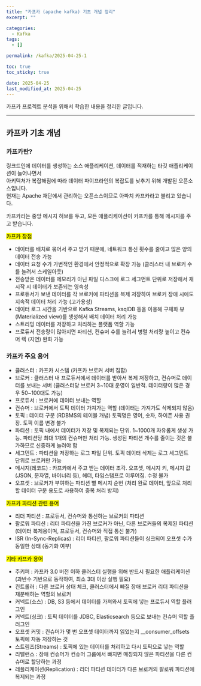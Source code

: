 ```yaml
---
title: "카프카 (apache kafka) 기초 개념 정리"
excerpt: ""

categories:
  - Kafka
tags:
  - []

permalink: /kafka/2025-04-25-1

toc: true
toc_sticky: true

date: 2025-04-25
last_modified_at: 2025-04-25
---
```


카프카 프로젝트 분석을 위해서 학습한 내용을 정리한 글입니다.

---

## 카프카 기초 개념

### 카프카란?
링크드인에 데이터를 생성하는 소스 애플리케이션, 데이터를 적재하는 타깃 애플리케이션이 늘어나면서  
아키텍처가 복잡해짐에 따라 데이터 파이프라인의 복잡도를 낮추기 위해 개발된 오픈소스입니다.  
현재는 Apache 재단에서 관리하는 오픈소스이므로 아파치 카프카라고 불리고 있습니다.

카프카라는 중앙 메시지 허브를 두고, 모든 애플리케이션이 카프카를 통해 메시지를 주고 받습니다.

<mark>카프카 장점</mark>
- 데이터를 배치로 묶어서 주고 받기 때문에, 네트워크 통신 횟수를 줄이고 많은 양의 데이터 전송 가능
- 데이터 요청 수가 가변적인 환경에서 안정적으로 확장 가능 (클러스터 내 브로커 수를 늘려서 스케일아웃)
- 전송받은 데이터를 메모리가 아닌 파일 디스크에 로그 세그먼트 단위로 저장해서 재시작 시 데이터가 보존되는 영속성
- 프로듀서가 보낸 데이터를 각 브로커에 파티션을 복제 저장하여 브로커 장애 시에도 지속적 데이터 처리 가능 (고가용성)
- 데이터 로그 시간을 기반으로 Kafka Streams, ksqlDB 등을 이용해 구체화 뷰(Materialized view)를 생성해서 배치 데이터 처리 가능
- 스트리밍 데이터를 저장하고 처리하는 플랫폼 역할 가능
- 프로듀서 전송량이 많아지면 파티션, 컨슈머 수를 늘려서 병렬 처리량 높이고 컨슈머 렉 (지연) 완화 가능

### 카프카 주요 용어
- 클러스터 : 카프카 시스템 (카프카 브로커 서버 집합)
- 브로커 : 클러스터 내 프로듀서에서 데이터를 받아서 복제 저장하고, 컨슈머로 데이터를 보내는 서버 (클러스터당 브로커 3~10대 운영이 일반적. 데이터량이 많은 경우 50~100대도 가능)
- 프로듀서 : 브로커에 데이터 보내는 역할
- 컨슈머 : 브로커에서 토픽 데이터 가져가는 역할 (데이터는 가져가도 삭제되지 않음)
- 토픽 : 데이터 구분 (RDBMS의 테이블 개념) 토픽명은 영어, 숫자, 하이픈 사용 권장. 토픽 이름 변경 불가
- 파티션 : 토픽 내에서 데이터가 저장 및 복제되는 단위. 1~1000개 자유롭게 생성 가능. 파티션당 최대 1개의 컨슈머만 처리 가능. 생성된 파티션 개수를 줄이는 것은 불가하므로 신중하게 늘려야 함
- 세그먼트 : 파티션을 저장하는 로그 파일 단위. 토픽 데이터 삭제는 로그 세그먼트 단위로 브로커만 가능
- 메시지(레코드) : 카프카에서 주고 받는 데이터 조각. 오프셋, 메시지 키, 메시지 값(JSON, 문자열, 바이너리 등), 헤더, 타임스탬프로 이루어짐. 수정 불가
- 오프셋 : 브로커가 부여하는 파티션 별 메시지 순번 (처리 완료 데이터, 앞으로 처리할 데이터 구분 용도로 사용하여 중복 처리 방지)

<mark>카프카 파티션 관련 용어</mark>
- 리더 파티션 : 프로듀서, 컨슈머와 통신하는 브로커의 파티션
- 팔로워 파티션 : 리더 파티션을 가진 브로커가 아닌, 다른 브로커들의 복제된 파티션 (데이터 복제용이며, 프로듀서, 컨슈머와 직접 통신 불가)
- ISR (In-Sync-Replicas) : 리더 파티션, 팔로워 파티션들이 싱크되어 오프셋 수가 동일한 상태 (동기화 여부)

<mark>기타 카프카 용어</mark>
- 주키퍼 : 카프카 3.0 버전 이하 클러스터 실행을 위해 반드시 필요한 애플리케이션 (과반수 기반으로 동작하여, 최소 3대 이상 실행 필요)
- 컨트롤러 : 다른 브로커 상태 체크, 클러스터에서 빠질 장애 브로커 리더 파티션을 재분배하는 역할의 브로커
- 커넥트(소스) : DB, S3 등에서 데이터를 가져와서 토픽에 넣는 프로듀서 역할 플러그인
- 커넥트(싱크) : 토픽 데이터를 JDBC, Elasticsearch 등으로 보내는 컨슈머 역할 플러그인
- 오프셋 커밋 : 컨슈머가 몇 번 오프셋 데이터까지 읽었는지 __consumer_offsets 토픽에 자동 저장하는 것
- 스트림즈(Streams) : 토픽에 있는 데이터를 처리하고 다시 토픽으로 넣는 역할
- 리밸런스 : 장애 컨슈머가 컨슈머 그룹에서 빠지면 매칭되지 않은 파티션을 다른 컨슈머로 할당하는 과정
- 레플리케이션(Replication) : 리더 파티션 데이터가 다른 브로커의 팔로워 파티션에 복제되는 과정
